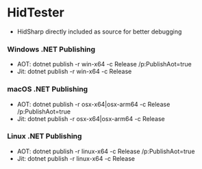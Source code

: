 # HidTester
* HidSharp directly included as source for better debugging

### Windows .NET Publishing
* AOT: dotnet publish -r win-x64 -c Release /p:PublishAot=true
* Jit: dotnet publish -r win-x64 -c Release

### macOS .NET Publishing
* AOT: dotnet publish -r osx-x64|osx-arm64 -c Release /p:PublishAot=true
* Jit: dotnet publish -r osx-x64|osx-arm64 -c Release

### Linux .NET Publishing
* AOT: dotnet publish -r linux-x64 -c Release /p:PublishAot=true
* Jit: dotnet publish -r linux-x64 -c Release